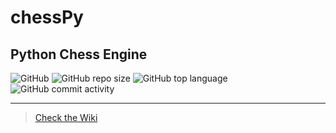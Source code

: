 # chessPy
## Python Chess Engine

![GitHub](https://img.shields.io/github/license/benobo1/chessPy)
![GitHub repo size](https://img.shields.io/github/repo-size/benobo1/chessPy)
![GitHub top language](https://img.shields.io/github/languages/top/benobo1/chessPy)
![GitHub commit activity](https://img.shields.io/github/commit-activity/m/benobo1/chessPy)

***

 > [Check the Wiki](https://github.com/benobo1/chessPy/wiki)
